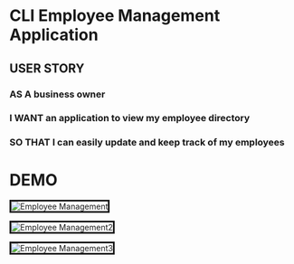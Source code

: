 # CLI Employee Management Application

## USER STORY

### AS A business owner
### I WANT an application to view my employee directory
### SO THAT I can easily update and keep track of my employees

# DEMO
<img src="https://media.giphy.com/media/RggerIUp9l40Id8zWh/giphy.gif"
     alt="Employee Management"
     style="border-style: solid;"/>

<img src="https://media.giphy.com/media/jqqhq2nLbiQmBqZhqJ/giphy.gif"
     alt="Employee Management2" 
     style="border-style: solid;"/>

<img src="https://media.giphy.com/media/gFE22glskSHqzIxl4y/giphy.gif"
     alt="Employee Management3" 
     style="border-style: solid;"/>

